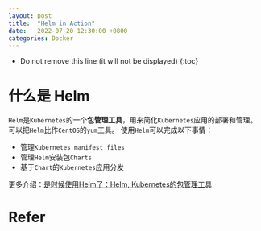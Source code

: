 ```yaml
---
layout: post
title:  "Helm in Action"
date:   2022-07-20 12:30:00 +0800
categories: Docker
---
```


* Do not remove this line (it will not be displayed)
{:toc}


# 什么是 Helm

`Helm`是`Kubernetes`的一个**包管理工具**，用来简化`Kubernetes`应用的部署和管理。可以把`Helm`比作`CentOS`的`yum`工具。 使用`Helm`可以完成以下事情：

* 管理`Kubernetes manifest files`
* 管理`Helm`安装包`Charts`
* 基于`Chart`的`Kubernetes`应用分发

更多介绍：[是时候使用Helm了：Helm, Kubernetes的包管理工具](https://www.kubernetes.org.cn/3435.html)



# Refer









